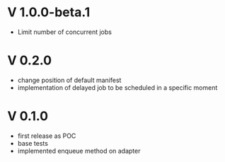 # V 1.0.0-beta.1
- Limit number of concurrent jobs

# V 0.2.0
- change position of default manifest
- implementation of delayed job to be scheduled in a specific moment 

# V 0.1.0
- first release as POC
- base tests
- implemented enqueue method on adapter